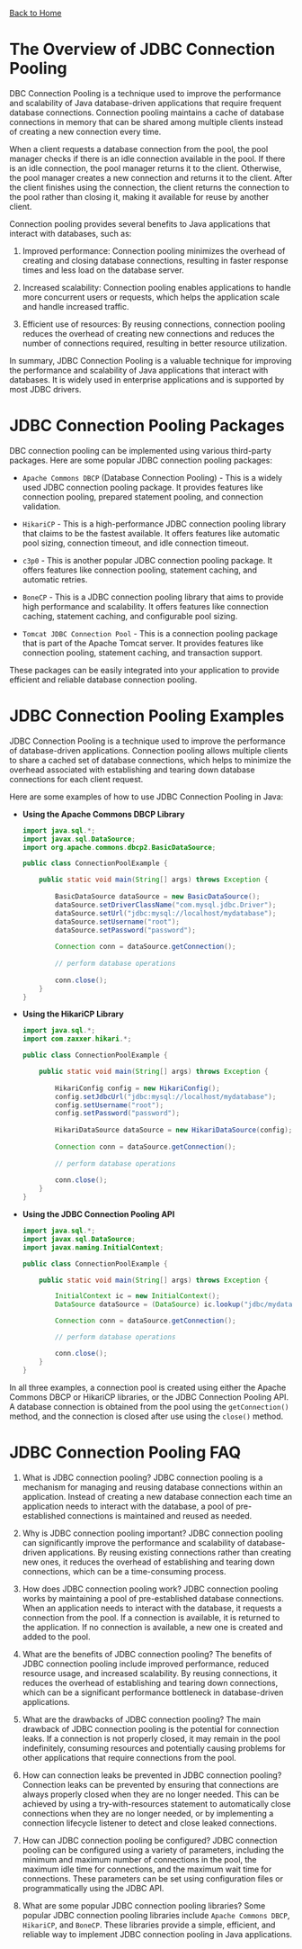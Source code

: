[Back to Home](../README.md)
# The Overview of JDBC Connection Pooling
DBC Connection Pooling is a technique used 
to improve the performance and scalability 
of Java database-driven applications that 
require frequent database connections. 
Connection pooling maintains a cache of
database connections in memory that can be 
shared among multiple clients instead of
creating a new connection every time.

When a client requests a database connection 
from the pool, the pool manager checks if 
there is an idle connection available in 
the pool. If there is an idle connection, 
the pool manager returns it to the client.
Otherwise, the pool manager creates a new 
connection and returns it to the client. 
After the client finishes using the connection,
the client returns the connection to the pool 
rather than closing it, making it available 
for reuse by another client.

Connection pooling provides several benefits 
to Java applications that interact with databases, 
such as:

1. Improved performance: Connection pooling
minimizes the overhead of creating and 
closing database connections, resulting 
in faster response times and less load 
on the database server.

2. Increased scalability: Connection pooling
enables applications to handle more concurrent 
users or requests, which helps the application
scale and handle increased traffic.

3. Efficient use of resources: By reusing connections, 
connection pooling reduces the overhead of creating
new connections and reduces the number of connections 
required, resulting in better resource utilization.

In summary, JDBC Connection Pooling is a valuable 
technique for improving the performance and scalability
of Java applications that interact with databases. 
It is widely used in enterprise applications and 
is supported by most JDBC drivers.

# JDBC Connection Pooling Packages
DBC connection pooling can be implemented using 
various third-party packages. Here are some 
popular JDBC connection pooling packages:

- `Apache Commons DBCP` (Database Connection Pooling) - 
This is a widely used JDBC connection pooling package.
It provides features like connection pooling, 
prepared statement pooling, and connection validation.

- `HikariCP` - This is a high-performance JDBC connection
pooling library that claims to be the fastest available. 
It offers features like automatic pool sizing, connection 
timeout, and idle connection timeout.

- `c3p0` - This is another popular JDBC connection pooling
package. It offers features like connection pooling, 
statement caching, and automatic retries.

- `BoneCP` - This is a JDBC connection pooling library 
that aims to provide high performance and scalability. 
It offers features like connection caching, statement 
caching, and configurable pool sizing.

- `Tomcat JDBC Connection Pool` - This is a connection 
pooling package that is part of the Apache Tomcat server.
It provides features like connection pooling, statement 
caching, and transaction support.

These packages can be easily integrated into your 
application to provide efficient and reliable 
database connection pooling.

# JDBC Connection Pooling Examples
JDBC Connection Pooling is a technique used to 
improve the performance of database-driven 
applications. Connection pooling allows multiple
clients to share a cached set of database 
connections, which helps to minimize the 
overhead associated with establishing and
tearing down database connections for each 
client request.

Here are some examples of how to use JDBC 
Connection Pooling in Java:

- **Using the Apache Commons DBCP Library**
    ```java
    import java.sql.*;
    import javax.sql.DataSource;
    import org.apache.commons.dbcp2.BasicDataSource;
    
    public class ConnectionPoolExample {
    
        public static void main(String[] args) throws Exception {
            
            BasicDataSource dataSource = new BasicDataSource();
            dataSource.setDriverClassName("com.mysql.jdbc.Driver");
            dataSource.setUrl("jdbc:mysql://localhost/mydatabase");
            dataSource.setUsername("root");
            dataSource.setPassword("password");
            
            Connection conn = dataSource.getConnection();
            
            // perform database operations
            
            conn.close();
        }
    }
    ```

- **Using the HikariCP Library**
    ```java
    import java.sql.*;
    import com.zaxxer.hikari.*;
    
    public class ConnectionPoolExample {
    
        public static void main(String[] args) throws Exception {
            
            HikariConfig config = new HikariConfig();
            config.setJdbcUrl("jdbc:mysql://localhost/mydatabase");
            config.setUsername("root");
            config.setPassword("password");
            
            HikariDataSource dataSource = new HikariDataSource(config);
            
            Connection conn = dataSource.getConnection();
            
            // perform database operations
            
            conn.close();
        }
    }
    ```

- **Using the JDBC Connection Pooling API**
    ```java
    import java.sql.*;
    import javax.sql.DataSource;
    import javax.naming.InitialContext;
    
    public class ConnectionPoolExample {
    
        public static void main(String[] args) throws Exception {
    
            InitialContext ic = new InitialContext();
            DataSource dataSource = (DataSource) ic.lookup("jdbc/mydatabase");
    
            Connection conn = dataSource.getConnection();
    
            // perform database operations
    
            conn.close();
        }
    }
    ```

In all three examples, a connection pool is created 
using either the Apache Commons DBCP or HikariCP libraries,
or the JDBC Connection Pooling API. A database connection 
is obtained from the pool using the `getConnection()` method,
and the connection is closed after use using the `close()`
method.

# JDBC Connection Pooling FAQ
1. What is JDBC connection pooling?
JDBC connection pooling is a mechanism for managing 
and reusing database connections within an application. 
Instead of creating a new database connection 
each time an application needs to interact with 
the database, a pool of pre-established connections 
is maintained and reused as needed.

2. Why is JDBC connection pooling important?
JDBC connection pooling can significantly improve 
the performance and scalability of database-driven 
applications. By reusing existing connections
rather than creating new ones, it reduces the 
overhead of establishing and tearing down connections,
which can be a time-consuming process.

3. How does JDBC connection pooling work?
JDBC connection pooling works by maintaining a pool
of pre-established database connections. 
When an application needs to interact with the
database, it requests a connection from the pool. 
If a connection is available, it is returned to 
the application. If no connection is available, 
a new one is created and added to the pool.

4. What are the benefits of JDBC connection pooling?
The benefits of JDBC connection pooling include 
improved performance, reduced resource usage, 
and increased scalability. By reusing connections,
it reduces the overhead of establishing and tearing
down connections, which can be a significant 
performance bottleneck in database-driven applications.

5. What are the drawbacks of JDBC connection pooling?
The main drawback of JDBC connection pooling 
is the potential for connection leaks. 
If a connection is not properly closed, 
it may remain in the pool indefinitely, 
consuming resources and potentially causing 
problems for other applications that
require connections from the pool.

6. How can connection leaks be prevented in JDBC connection pooling?
Connection leaks can be prevented by ensuring
that connections are always properly closed 
when they are no longer needed. 
This can be achieved by using a try-with-resources 
statement to automatically close connections 
when they are no longer needed, or by implementing
a connection lifecycle listener to detect 
and close leaked connections.

7. How can JDBC connection pooling be configured?
JDBC connection pooling can be configured 
using a variety of parameters, including 
the minimum and maximum number of connections 
in the pool, the maximum idle time for connections,
and the maximum wait time for connections. 
These parameters can be set using configuration
files or programmatically using the JDBC API.

8. What are some popular JDBC connection pooling libraries?
Some popular JDBC connection pooling libraries 
include `Apache Commons DBCP`, `HikariCP`, and `BoneCP`.
These libraries provide a simple, efficient, 
and reliable way to implement JDBC connection
pooling in Java applications.
